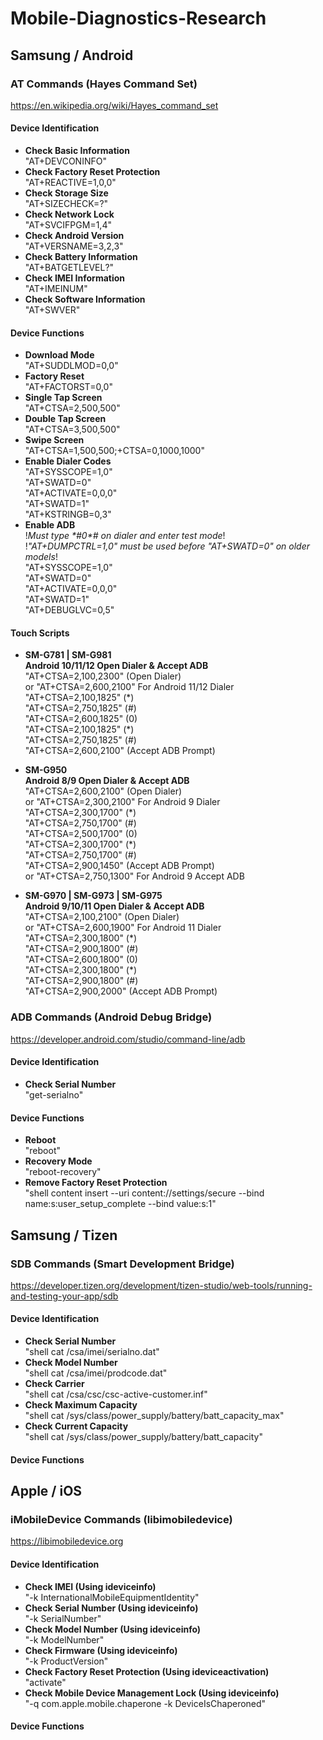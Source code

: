 # Mobile-Diagnostics-Research

## Samsung / Android
### AT Commands (Hayes Command Set)
https://en.wikipedia.org/wiki/Hayes_command_set

#### Device Identification

- **Check Basic Information**  
"AT+DEVCONINFO"  
- **Check Factory Reset Protection**  
"AT+REACTIVE=1,0,0"  
- **Check Storage Size**  
"AT+SIZECHECK=?"  
- **Check Network Lock**  
"AT+SVCIFPGM=1,4"  
- **Check Android Version**  
"AT+VERSNAME=3,2,3"  
- **Check Battery Information**  
"AT+BATGETLEVEL?"  
- **Check IMEI Information**  
"AT+IMEINUM"  
- **Check Software Information**  
"AT+SWVER"  

#### Device Functions

- **Download Mode**  
"AT+SUDDLMOD=0,0"  
- **Factory Reset**  
"AT+FACTORST=0,0"  
- **Single Tap Screen**  
"AT+CTSA=2,500,500"  
- **Double Tap Screen**  
"AT+CTSA=3,500,500"  
- **Swipe Screen**  
"AT+CTSA=1,500,500;+CTSA=0,1000,1000"   
- **Enable Dialer Codes**  
"AT+SYSSCOPE=1,0"  
"AT+SWATD=0"  
"AT+ACTIVATE=0,0,0"  
"AT+SWATD=1"  
"AT+KSTRINGB=0,3"  
- **Enable ADB**  
!*Must type \*#0\*# on dialer and enter test mode*!  
!*"AT+DUMPCTRL=1,0" must be used before "AT+SWATD=0" on older models*!  
"AT+SYSSCOPE=1,0"  
"AT+SWATD=0"  
"AT+ACTIVATE=0,0,0"  
"AT+SWATD=1"  
"AT+DEBUGLVC=0,5"  

#### Touch Scripts

- **SM-G781 | SM-G981**  
**Android 10/11/12 Open Dialer & Accept ADB**  
"AT+CTSA=2,100,2300" (Open Dialer)  
or "AT+CTSA=2,600,2100" For Android 11/12 Dialer  
"AT+CTSA=2,100,1825" (\*)  
"AT+CTSA=2,750,1825" (\#)    
"AT+CTSA=2,600,1825" (0)    
"AT+CTSA=2,100,1825" (\*)    
"AT+CTSA=2,750,1825" (\#)  
"AT+CTSA=2,600,2100" (Accept ADB Prompt)  

- **SM-G950**  
**Android 8/9 Open Dialer & Accept ADB**  
"AT+CTSA=2,600,2100" (Open Dialer)  
or "AT+CTSA=2,300,2100" For Android 9 Dialer  
"AT+CTSA=2,300,1700" (\*)  
"AT+CTSA=2,750,1700" (\#)    
"AT+CTSA=2,500,1700" (0)    
"AT+CTSA=2,300,1700" (\*)    
"AT+CTSA=2,750,1700" (\#)  
"AT+CTSA=2,900,1450" (Accept ADB Prompt)  
or "AT+CTSA=2,750,1300" For Android 9 Accept ADB  

- **SM-G970 | SM-G973 | SM-G975**  
**Android 9/10/11 Open Dialer & Accept ADB**  
"AT+CTSA=2,100,2100" (Open Dialer)  
or "AT+CTSA=2,600,1900" For Android 11 Dialer  
"AT+CTSA=2,300,1800" (\*)  
"AT+CTSA=2,900,1800" (\#)    
"AT+CTSA=2,600,1800" (0)    
"AT+CTSA=2,300,1800" (\*)    
"AT+CTSA=2,900,1800" (\#)  
"AT+CTSA=2,900,2000" (Accept ADB Prompt)  

### ADB Commands (Android Debug Bridge)  
https://developer.android.com/studio/command-line/adb

#### Device Identification

- **Check Serial Number**  
"get-serialno"  

#### Device Functions

- **Reboot**  
"reboot"  
- **Recovery Mode**  
"reboot-recovery"  
- **Remove Factory Reset Protection**  
"shell content insert --uri content://settings/secure --bind name:s:user_setup_complete --bind value:s:1"  

## Samsung / Tizen  
### SDB Commands (Smart Development Bridge)  
https://developer.tizen.org/development/tizen-studio/web-tools/running-and-testing-your-app/sdb

#### Device Identification

- **Check Serial Number**  
"shell cat /csa/imei/serialno.dat"  
- **Check Model Number**  
"shell cat /csa/imei/prodcode.dat"  
- **Check Carrier**  
"shell cat /csa/csc/csc-active-customer.inf"  
- **Check Maximum Capacity**  
"shell cat /sys/class/power_supply/battery/batt_capacity_max"  
- **Check Current Capacity**  
"shell cat /sys/class/power_supply/battery/batt_capacity"  

#### Device Functions

## Apple / iOS  
### iMobileDevice Commands (libimobiledevice)
https://libimobiledevice.org

#### Device Identification

- **Check IMEI (Using ideviceinfo)**  
"-k InternationalMobileEquipmentIdentity"  
- **Check Serial Number (Using ideviceinfo)**  
"-k SerialNumber"  
- **Check Model Number (Using ideviceinfo)**  
"-k ModelNumber"  
- **Check Firmware (Using ideviceinfo)**  
"-k ProductVersion"  
- **Check Factory Reset Protection (Using ideviceactivation)**  
"activate"  
- **Check Mobile Device Management Lock (Using ideviceinfo)**  
"-q com.apple.mobile.chaperone -k DeviceIsChaperoned" 

#### Device Functions
